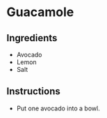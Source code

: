 # Guacamole
## Ingredients
* Avocado
* Lemon
* Salt
## Instructions
* Put one avocado into a bowl.

